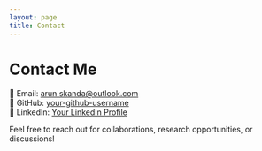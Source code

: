 ```yaml
---
layout: page
title: Contact
---
```


# Contact Me

📧 Email: [arun.skanda@outlook.com](mailto:arun.skanda@outlook.com)  
🔗 GitHub: [your-github-username](https://github.com/your-github-username)  
🔗 LinkedIn: [Your LinkedIn Profile](#)  

Feel free to reach out for collaborations, research opportunities, or discussions!
